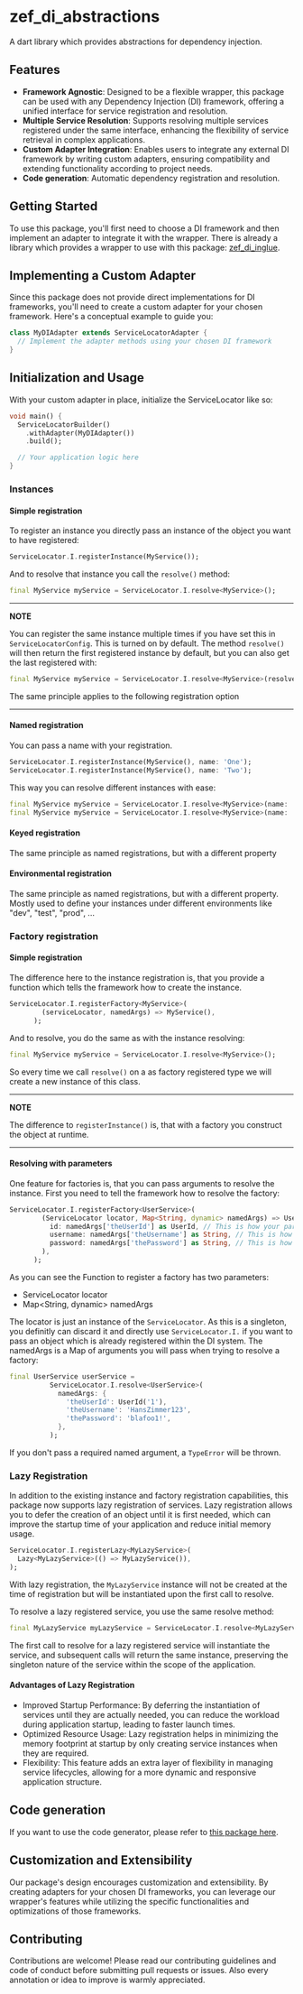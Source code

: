 # zef_di_abstractions

A dart library which provides abstractions for dependency injection.

## Features

- **Framework Agnostic**: Designed to be a flexible wrapper, this package can be used with any Dependency Injection (DI) framework, offering a unified interface for service registration and resolution.
- **Multiple Service Resolution**: Supports resolving multiple services registered under the same interface, enhancing the flexibility of service retrieval in complex applications.
- **Custom Adapter Integration**: Enables users to integrate any external DI framework by writing custom adapters, ensuring compatibility and extending functionality according to project needs.
- **Code generation**: Automatic dependency registration and resolution.

## Getting Started

To use this package, you'll first need to choose a DI framework and then implement an adapter to integrate it with the wrapper. There is already a library which provides a wrapper to use with this package: [zef_di_inglue](https://pub.dev/packages/zef_di_inglue).

## Implementing a Custom Adapter

Since this package does not provide direct implementations for DI frameworks, you'll need to create a custom adapter for your chosen framework. Here's a conceptual example to guide you:

```dart
class MyDIAdapter extends ServiceLocatorAdapter {
  // Implement the adapter methods using your chosen DI framework
}
```

## Initialization and Usage

With your custom adapter in place, initialize the ServiceLocator like so:

```dart
void main() {
  ServiceLocatorBuilder()
    .withAdapter(MyDIAdapter())
    .build();

  // Your application logic here
}
```

### Instances

#### Simple registration

To register an instance you directly pass an instance of the object you want to have registered:

```dart
ServiceLocator.I.registerInstance(MyService());
```

And to resolve that instance you call the `resolve()` method:

```dart
final MyService myService = ServiceLocator.I.resolve<MyService>();
```

---

**NOTE**

You can register the same instance multiple times if you have set this in `ServiceLocatorConfig`. This is turned on by default.
The method `resolve()` will then return the first registered instance by default, but you can also get the last registered with:

```dart
final MyService myService = ServiceLocator.I.resolve<MyService>(resolveFirst: false);
```

The same principle applies to the following registration option

---

#### Named registration

You can pass a name with your registration.

```dart
ServiceLocator.I.registerInstance(MyService(), name: 'One');
ServiceLocator.I.registerInstance(MyService(), name: 'Two');
```

This way you can resolve different instances with ease:

```dart
final MyService myService = ServiceLocator.I.resolve<MyService>(name: 'one'); // Will return the instance with name `one`
final MyService myService = ServiceLocator.I.resolve<MyService>(name: 'two'); // Will return the instance with name `two`
```

#### Keyed registration

The same principle as named registrations, but with a different property

#### Environmental registration

The same principle as named registrations, but with a different property. Mostly used to define your instances under different environments like "dev", "test", "prod", ...

### Factory registration

#### Simple registration

The difference here to the instance registration is, that you provide a function which tells the framework how to create the instance.

```dart
ServiceLocator.I.registerFactory<MyService>(
        (serviceLocator, namedArgs) => MyService(),
      );
```

And to resolve, you do the same as with the instance resolving:

```dart
final MyService myService = ServiceLocator.I.resolve<MyService>();
```

So every time we call `resolve()` on a as factory registered type we will create a new instance of this class.

---

**NOTE**

The difference to `registerInstance()` is, that with a factory you construct the object at runtime.

---

#### Resolving with parameters

One feature for factories is, that you can pass arguments to resolve the instance.
First you need to tell the framework how to resolve the factory:

```dart
ServiceLocator.I.registerFactory<UserService>(
        (ServiceLocator locator, Map<String, dynamic> namedArgs) => UserService(
          id: namedArgs['theUserId'] as UserId, // This is how your parameter will be provided
          username: namedArgs['theUsername'] as String, // This is how your parameter will be provided
          password: namedArgs['thePassword'] as String, // This is how your parameter will be provided
        ),
      );
```

As you can see the Function to register a factory has two parameters:

- ServiceLocator locator
- Map<String, dynamic> namedArgs

The locator is just an instance of the `ServiceLocator`. As this is a singleton, you definitly can discard it and directly use `ServiceLocator.I.` if you want to pass an object which is already registered within the DI system.
The namedArgs is a Map of arguments you will pass when trying to resolve a factory:

```dart
final UserService userService =
          ServiceLocator.I.resolve<UserService>(
            namedArgs: {
              'theUserId': UserId('1'),
              'theUsername': 'HansZimmer123',
              'thePassword': 'blafoo1!',
            },
          );
```

If you don't pass a required named argument, a `TypeError` will be thrown.

### Lazy Registration

In addition to the existing instance and factory registration capabilities, this package now supports lazy registration of services. Lazy registration allows you to defer the creation of an object until it is first needed, which can improve the startup time of your application and reduce initial memory usage.

```dart
ServiceLocator.I.registerLazy<MyLazyService>(
  Lazy<MyLazyService>(() => MyLazyService()),
);
```

With lazy registration, the `MyLazyService` instance will not be created at the time of registration but will be instantiated upon the first call to resolve.

To resolve a lazy registered service, you use the same resolve method:

```dart
final MyLazyService myLazyService = ServiceLocator.I.resolve<MyLazyService>();
```

The first call to resolve for a lazy registered service will instantiate the service, and subsequent calls will return the same instance, preserving the singleton nature of the service within the scope of the application.

#### Advantages of Lazy Registration

- Improved Startup Performance: By deferring the instantiation of services until they are actually needed, you can reduce the workload during application startup, leading to faster launch times.
- Optimized Resource Usage: Lazy registration helps in minimizing the memory footprint at startup by only creating service instances when they are required.
- Flexibility: This feature adds an extra layer of flexibility in managing service lifecycles, allowing for a more dynamic and responsive application structure.

## Code generation

If you want to use the code generator, please refer to [this package here](https://pub.dev/zef_di_abstractions_generator).

## Customization and Extensibility

Our package's design encourages customization and extensibility. By creating adapters for your chosen DI frameworks, you can leverage our wrapper's features while utilizing the specific functionalities and optimizations of those frameworks.

## Contributing

Contributions are welcome! Please read our contributing guidelines and code of conduct before submitting pull requests or issues. Also every annotation or idea to improve is warmly appreciated.
